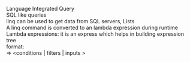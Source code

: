 Language Integrated Query <br>
SQL like queries <br>
linq can be used to get data from SQL servers, Lists <br>
A linq command is converted to an lambda expression during runtime <br>
Lambda expressions: it is an express which helps in building expression tree <br>
format: <br>
    <source> => <conditions | filters | inputs >
